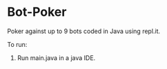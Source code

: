 # Bot-Poker
Poker against up to 9 bots coded in Java using repl.it.

To run:
1. Run main.java in a java IDE.
